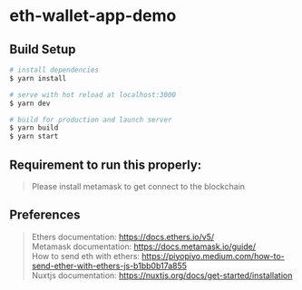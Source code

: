 # eth-wallet-app-demo

## Build Setup

```bash
# install dependencies
$ yarn install

# serve with hot reload at localhost:3000
$ yarn dev

# build for production and launch server
$ yarn build
$ yarn start

```

## Requirement to run this properly:
> Please install metamask to get connect to the blockchain

## Preferences
>Ethers documentation: https://docs.ethers.io/v5/  
>Metamask documentation: https://docs.metamask.io/guide/  
>How to send eth with ethers: https://piyopiyo.medium.com/how-to-send-ether-with-ethers-js-b1bb0b17a855  
>Nuxtjs documentation: https://nuxtjs.org/docs/get-started/installation  
